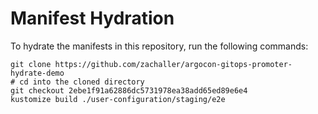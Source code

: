 # Manifest Hydration

To hydrate the manifests in this repository, run the following commands:

```shell
git clone https://github.com/zachaller/argocon-gitops-promoter-hydrate-demo
# cd into the cloned directory
git checkout 2ebe1f91a62886dc5731978ea38add65ed89e6e4
kustomize build ./user-configuration/staging/e2e
```
